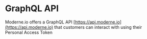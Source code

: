 # GraphQL API

Moderne.io offers a GraphQL API [https://api.moderne.io](https://api.moderne.io) that customers can interact with using their Personal Access Token
